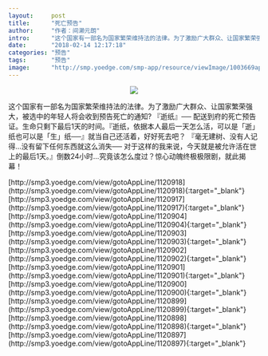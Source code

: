```yaml
---
layout:     post
title:      "死亡预告"
author:     "作者：间濑元朗"
intro:      "这个国家有一部名为国家繁荣维持法的法律。为了激励广大群众、让国家繁荣强大，被选中的年轻人将会收到预告死亡的通知? 『逝纸』── 配送到府的死亡预告证。生命只剩下最后1天的时间。『逝纸，依据本人最后一天怎么活，可以是「逝」纸也可以是「生」纸──』就当自己还活着，好好死去吧？ 『毫无建树、没有人记得…没有留下任何东西就这么消失── 对于这样的我来说，今天就是被允许活在世上的最后1天。』倒数24小时…究竟该怎么度过？惊心动魄终极极限剧，就此揭幕！"
date:       "2018-02-14 12:17:18"
categories: "预告"
tags:       "预告"
image:      "http://smp.yoedge.com/smp-app/resource/viewImage/1003669appline.png"
---
```

<div style="text-align: center">
<p><img src="http://smp.yoedge.com/smp-app/resource/viewImage/1003669appline.png"/></p>
</div>
<p class="post-meta">
<span>这个国家有一部名为国家繁荣维持法的法律。为了激励广大群众、让国家繁荣强大，被选中的年轻人将会收到预告死亡的通知? 『逝纸』── 配送到府的死亡预告证。生命只剩下最后1天的时间。『逝纸，依据本人最后一天怎么活，可以是「逝」纸也可以是「生」纸──』就当自己还活着，好好死去吧？ 『毫无建树、没有人记得…没有留下任何东西就这么消失── 对于这样的我来说，今天就是被允许活在世上的最后1天。』倒数24小时…究竟该怎么度过？惊心动魄终极极限剧，就此揭幕！</span>
</p>
[http://smp3.yoedge.com/view/gotoAppLine/1120918](http://smp3.yoedge.com/view/gotoAppLine/1120918){:target="_blank"}
[http://smp3.yoedge.com/view/gotoAppLine/1120917](http://smp3.yoedge.com/view/gotoAppLine/1120917){:target="_blank"}
[http://smp3.yoedge.com/view/gotoAppLine/1120904](http://smp3.yoedge.com/view/gotoAppLine/1120904){:target="_blank"}
[http://smp3.yoedge.com/view/gotoAppLine/1120903](http://smp3.yoedge.com/view/gotoAppLine/1120903){:target="_blank"}
[http://smp3.yoedge.com/view/gotoAppLine/1120902](http://smp3.yoedge.com/view/gotoAppLine/1120902){:target="_blank"}
[http://smp3.yoedge.com/view/gotoAppLine/1120901](http://smp3.yoedge.com/view/gotoAppLine/1120901){:target="_blank"}
[http://smp3.yoedge.com/view/gotoAppLine/1120900](http://smp3.yoedge.com/view/gotoAppLine/1120900){:target="_blank"}
[http://smp3.yoedge.com/view/gotoAppLine/1120899](http://smp3.yoedge.com/view/gotoAppLine/1120899){:target="_blank"}
[http://smp3.yoedge.com/view/gotoAppLine/1120898](http://smp3.yoedge.com/view/gotoAppLine/1120898){:target="_blank"}
[http://smp3.yoedge.com/view/gotoAppLine/1120897](http://smp3.yoedge.com/view/gotoAppLine/1120897){:target="_blank"}


